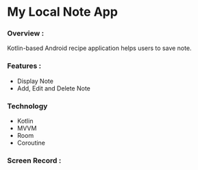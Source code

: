 # My Local Note App

### Overview :
Kotlin-based Android recipe application helps users to save note.

### Features :
* Display Note
* Add, Edit and Delete Note

### Technology
* Kotlin
* MVVM
* Room
* Coroutine

### Screen Record :
<table align="center">
 <tr>
 
 </tr>
</table>